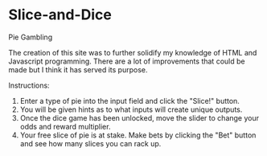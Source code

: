 # Slice-and-Dice
Pie Gambling

The creation of this site was to further solidify my knowledge of HTML and Javascript programming. There are a lot of improvements that could be made but I think it has served its purpose.

Instructions:
1. Enter a type of pie into the input field and click the "Slice!" button.
2. You will be given hints as to what inputs will create unique outputs.
3. Once the dice game has been unlocked, move the slider to change your odds and reward multiplier.
4. Your free slice of pie is at stake. Make bets by clicking the "Bet" button and see how many slices you can rack up.
